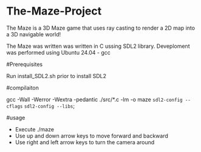 # The-Maze-Project

The Maze is a 3D Maze game that uses ray casting to render a 2D map into a 3D navigable world!

The Maze was written was written in C ussing SDL2 library. Deveploment was performed using Ubuntu 24.04 - gcc

#Prerequisites

Run install_SDL2.sh prior to install SDL2

#compilaiton

gcc -Wall -Werror -Wextra -pedantic ./src/*.c -lm -o maze `sdl2-config --cflags` `sdl2-config --libs`;

#usage
- Execute ./maze
- Use up and down arrow keys to move forward and backward
- Use right and left arrow keys to turn the camera around

